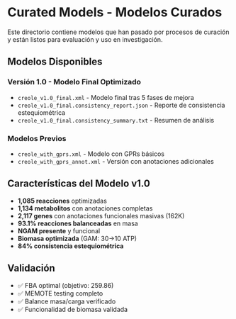 # Curated Models - Modelos Curados

Este directorio contiene modelos que han pasado por procesos de curación y están listos para evaluación y uso en investigación.

## Modelos Disponibles

### Versión 1.0 - Modelo Final Optimizado
- `creole_v1.0_final.xml` - Modelo final tras 5 fases de mejora
- `creole_v1.0_final.consistency_report.json` - Reporte de consistencia estequiométrica  
- `creole_v1.0_final.consistency_summary.txt` - Resumen de análisis

### Modelos Previos
- `creole_with_gprs.xml` - Modelo con GPRs básicos
- `creole_with_gprs_annot.xml` - Versión con anotaciones adicionales

## Características del Modelo v1.0

- **1,085 reacciones** optimizadas
- **1,134 metabolitos** con anotaciones completas
- **2,117 genes** con anotaciones funcionales masivas (162K)
- **93.1% reacciones balanceadas** en masa
- **NGAM presente** y funcional
- **Biomasa optimizada** (GAM: 30→10 ATP)
- **84% consistencia estequiométrica**

## Validación
- ✅ FBA optimal (objetivo: 259.86)
- ✅ MEMOTE testing completo
- ✅ Balance masa/carga verificado
- ✅ Funcionalidad de biomasa validada
